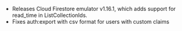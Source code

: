 - Releases Cloud Firestore emulator v1.16.1, which adds support for read_time in ListCollectionIds.
- Fixes auth:export with csv format for users with custom claims
